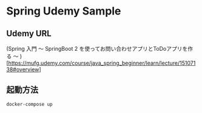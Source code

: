# Spring Udemy Sample
## Udemy URL
(Spring 入門 ～ SpringBoot 2 を使ってお問い合わせアプリとToDoアプリを作る ～
)[https://mufg.udemy.com/course/java_spring_beginner/learn/lecture/15107138#overview]

## 起動方法
```
docker-compose up
```
